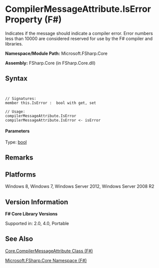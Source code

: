 # CompilerMessageAttribute.IsError Property (F#)

Indicates if the message should indicate a compiler error. Error numbers less than 10000 are considered reserved for use by the F# compiler and libraries.

**Namespace/Module Path:** Microsoft.FSharp.Core

**Assembly:** FSharp.Core (in FSharp.Core.dll)


## Syntax


```


// Signatures:
member this.IsError :  bool with get, set

// Usage:
compilerMessageAttribute.IsError
compilerMessageAttribute.IsError <- isError

```



#### Parameters
Type: [bool](http://msdn.microsoft.com/en-us/library/89c0cf9c-49ce-4207-a3be-555851a67dd5)




## Remarks

## Platforms
Windows 8, Windows 7, Windows Server 2012, Windows Server 2008 R2


## Version Information
**F# Core Library Versions**

Supported in: 2.0, 4.0, Portable




## See Also
[Core.CompilerMessageAttribute Class &#40;F&#35;&#41;](Core.CompilerMessageAttribute+Class+%28FSharp%29.md)

[Microsoft.FSharp.Core Namespace &#40;F&#35;&#41;](Microsoft.FSharp.Core+Namespace+%28FSharp%29.md)

